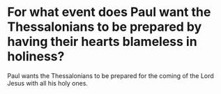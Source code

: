 # For what event does Paul want the Thessalonians to be prepared by having their hearts blameless in holiness?

Paul wants the Thessalonians to be prepared for the coming of the Lord Jesus with all his holy ones.
